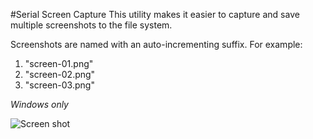 #Serial Screen Capture
This utility makes it easier to capture and save multiple screenshots to the file system.

Screenshots are named with an auto-incrementing suffix. For example: 
	
1. "screen-01.png"
2. "screen-02.png"
3. "screen-03.png"

*Windows only*

![Screen shot](http://i.imgur.com/REprC57.png)